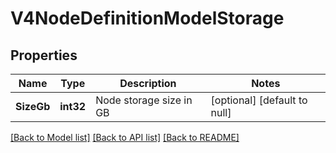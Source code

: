 # V4NodeDefinitionModelStorage

## Properties
Name | Type | Description | Notes
------------ | ------------- | ------------- | -------------
**SizeGb** | **int32** | Node storage size in GB | [optional] [default to null]

[[Back to Model list]](../README.md#documentation-for-models) [[Back to API list]](../README.md#documentation-for-api-endpoints) [[Back to README]](../README.md)



